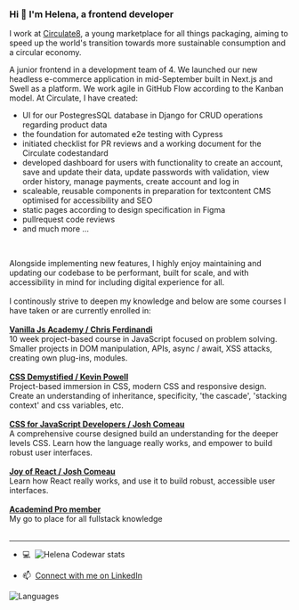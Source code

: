 ### Hi 👋 I'm Helena, a frontend developer

I work at [Circulate8](https://www.circulate8.com/), a young marketplace for all things packaging, aiming to speed up the world's transition towards more sustainable consumption and a circular economy. <br>

A junior frontend in a development team of 4. We launched our new headless e-commerce application in mid-September built in Next.js and Swell as a platform. We work agile in GitHub Flow according to the Kanban model. At Circulate, I have created:

- UI for our PostegresSQL database in Django for CRUD operations regarding product data
- the foundation for automated e2e testing with Cypress
- initiated checklist for PR reviews and a working document for the Circulate codestandard
- developed dashboard for users with functionality to create an account, save and update their data, update
passwords with validation, view order history, manage payments, create account and log in
- scaleable, reusable components in preparation for textcontent CMS optimised for accessibility and SEO
- static pages according to design specification in Figma
- pullrequest code reviews
- and much more ...
<br>

Alongside implementing new features, I highly enjoy maintaining and updating our codebase to be performant, built for scale, and with accessibility in mind for including digital experience for all.<br><br>
I continously strive to deepen my knowledge and below are some courses I have taken or are currently enrolled in:<br><br>
**[Vanilla Js Academy / Chris Ferdinandi](https://vanillajsacademy.com/)**<br>
10 week project-based course in JavaScript focused on problem solving. Smaller projects in DOM manipulation, APIs, async / await, XSS attacks, creating own plug-ins, modules.<br><br>
**[CSS Demystified / Kevin Powell](https://cssdemystified.com/)**<br>
Project-based immersion in CSS, modern CSS and responsive design. Create an understanding of inheritance, specificity, 'the cascade', 'stacking context' and css variables, etc.<br><br>
**[CSS for JavaScript Developers / Josh Comeau](https://css-for-js.dev/)**<br>
A comprehensive course designed build an understanding for the deeper levels CSS. Learn how the language really works, and empower to build robust user interfaces.<br><br>
**[Joy of React / Josh Comeau](https://www.joyofreact.com/)**<br>
Learn how React really works, and use it to build robust, accessible user interfaces.<br><br>
**[Academind Pro member](https://academind.com/)**<br>
My go to place for all fullstack knowledge<br><br>

 
<hr>

- 💻&nbsp; ![Helena Codewar stats](https://www.codewars.com/users/Helena-p/badges/small)

- 📫&nbsp; [Connect with me on LinkedIn](https://www.linkedin.com/in/helenaplantin/)


![Languages](https://wakatime.com/share/@Helena_p/3e81d817-7e07-4377-81d7-b1cf84cf0f02.svg)
